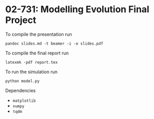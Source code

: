 # 02-731: Modelling Evolution Final Project

To compile the presentation run
```
pandoc slides.md -t beamer -i -o slides.pdf
```

To compile the final report run
```
latexmk -pdf report.tex
```

To run the simulation run
```
python model.py
```
Dependencies
- `matplotlib`
- `numpy`
- `tqdm`
